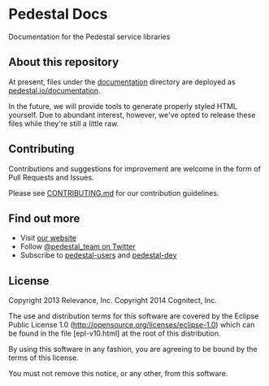 Pedestal Docs
=============

Documentation for the Pedestal service libraries


## About this repository

At present, files under the [documentation](documentation) directory are deployed as [pedestal.io/documentation](http://pedestal.io/documentation).

In the future, we will provide tools to generate properly styled HTML yourself. Due to abundant interest, however, we've opted to release these files while they're still a little raw.

## Contributing

Contributions and suggestions for improvement are welcome in the form of Pull Requests and Issues.

Please see [CONTRIBUTING.md](CONTRIBUTING.md) for our contribution guidelines.

## Find out more

* Visit [our website](http://pedestal.io/)
* Follow [@pedestal_team on Twitter](http://twitter.com/pedestal_team)
* Subscribe to [pedestal-users](https://groups.google.com/d/forum/pedestal-users) and [pedestal-dev](https://groups.google.com/d/forum/pedestal-dev)

License
-------
Copyright 2013 Relevance, Inc.
Copyright 2014 Cognitect, Inc.

The use and distribution terms for this software are covered by the
Eclipse Public License 1.0 (http://opensource.org/licenses/eclipse-1.0)
which can be found in the file [epl-v10.html] at the root of this distribution.

By using this software in any fashion, you are agreeing to be bound by
the terms of this license.

You must not remove this notice, or any other, from this software.
